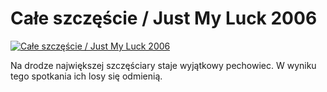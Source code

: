 Całe szczęście / Just My Luck 2006 
=============
[![Całe szczęście / Just My Luck 2006 ](http://vidos.pl/images/player.gif)](http://vidos.pl/cale-szczescie-just-my-luck-2006)

 Na drodze największej szczęściary staje wyjątkowy pechowiec. W wyniku tego spotkania ich losy się odmienią.
